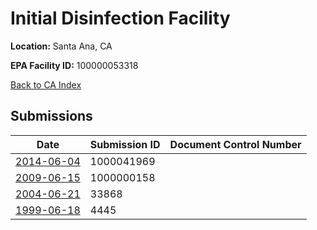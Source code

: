 # Initial Disinfection Facility

**Location:** Santa Ana, CA

**EPA Facility ID:** 100000053318

[Back to CA Index](../../index.md)

## Submissions

| Date | Submission ID | Document Control Number |
|------|--------------|-------------------------|
| [2014-06-04](submissions/1000041969.md) | 1000041969 |  |
| [2009-06-15](submissions/1000000158.md) | 1000000158 |  |
| [2004-06-21](submissions/33868.md) | 33868 |  |
| [1999-06-18](submissions/4445.md) | 4445 |  |
